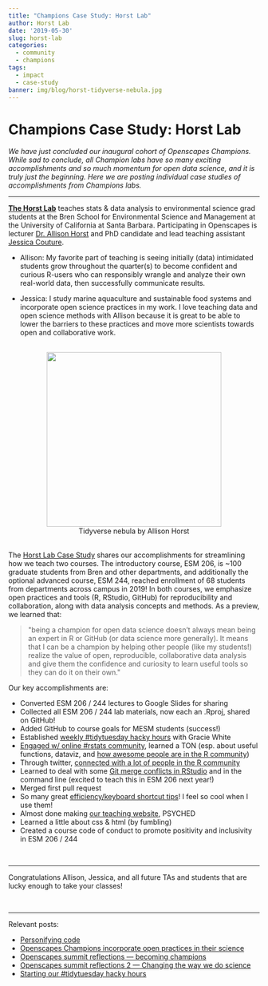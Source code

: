 ```yaml
---
title: "Champions Case Study: Horst Lab"
author: Horst Lab
date: '2019-05-30'
slug: horst-lab
categories:
  - community
  - champions
tags:
  - impact
  - case-study
banner: img/blog/horst-tidyverse-nebula.jpg
---
```


# Champions Case Study: Horst Lab 

*We have just concluded our inaugural cohort of Openscapes Champions. While sad to conclude, all Champion labs have so many exciting accomplishments and so much momentum for open data science, and it is truly just the beginning. Here we are posting individual case studies of accomplishments from Champions labs.*

---

[**The Horst Lab**](https://allisonhorst.github.io/) teaches stats & data analysis to environmental science grad students at the Bren School for Environmental Science and Management at the University of California at Santa Barbara. Participating in Openscapes is lecturer [Dr. Allison Horst](https://www.bren.ucsb.edu/people/Faculty/allison_horst.htm) and PhD candidate and lead teaching assistant [Jessica Couture](https://www.bren.ucsb.edu/research/Jessica_Couture1.htm). 

- Allison: My favorite part of teaching is seeing initially (data) intimidated students grow throughout the quarter(s) to become confident and curious R-users who can responsibly wrangle and analyze their own real-world data, then successfully communicate results. 

- Jessica: I study marine aquaculture and sustainable food systems and incorporate open science practices in my work. I love teaching data and open science methods with Allison because it is great to be able to lower the barriers to these practices and move more scientists towards open and collaborative work.



<br> 

<center>
  <a><img src="/img/blog/horst-tidyverse-nebula.jpg" width="350px"></a>
  <figcaption>Tidyverse nebula by Allison Horst</figcaption>
</center>

<br> 

The [Horst Lab Case Study](https://docs.google.com/document/d/17CxyclpaG74E5U5P41asybkOAeruS1RxRL6kQGXLw7Y/edit) shares our accomplishments for streamlining how we teach two courses. The introductory course, ESM 206, is ~100 graduate students from Bren and other departments, and additionally the optional advanced course, ESM 244, reached enrollment of 68 students from departments across campus in 2019! In both courses, we emphasize open practices and tools (R, RStudio, GitHub) for reproducibility and collaboration, along with data analysis concepts and methods. As a preview, we learned that: 

> "being a champion for open data science doesn’t always mean being an expert in R or GitHub (or data science more generally). It means that I can be a champion by helping other people (like my students!) realize the value of open, reproducible, collaborative data analysis and give them the confidence and curiosity to learn useful tools so they can do it on their own." 

Our key accomplishments are: 

- Converted ESM 206 / 244 lectures to Google Slides for sharing
- Collected all ESM 206 / 244 lab materials, now each an .Rproj, shared on GitHub!
- Added GitHub to course goals for MESM students (success!)
- Established [weekly #tidytuesday hacky hours](https://www.openscapes.org/blog/2019/05/02/tidy-tuesday-coding-club/) with Gracie White 
- [Engaged w/ online #rstats community](https://www.openscapes.org/blog/2019/01/15/personify-code/), learned a TON (esp. about useful functions, dataviz, and [how awesome people are in the R community](https://twitter.com/allison_horst/status/1102447015248637953)) 
- Through twitter, [connected with a lot of people in the R community](https://twitter.com/allison_horst/status/1069288639379603456) 
- Learned to deal with some [Git merge conflicts in RStudio](https://twitter.com/allison_horst/status/1121501193358864385) and in the command line (excited to teach this in ESM 206 next year!)
- Merged first pull request 
- So many great [efficiency/keyboard shortcut tips](https://docs.google.com/spreadsheets/d/e/2PACX-1vQqWV6qFUv6WOztKqj52gUfvVlYc5Emw6Z-YzoM5fr9uOHRDLTDC625pdKVe5PwhlRmZlklNB7Lulq4/pubhtml)! I feel so cool when I use them! 
- Almost done making [our teaching website](www.allisonhorst.github.io), PSYCHED 
- Learned a little about css & html (by fumbling)
- Created a course code of conduct to promote positivity and inclusivity in ESM 206 / 244

<br>

---

Congratulations Allison, Jessica, and all future TAs and students that are lucky enough to take your classes! 

<br>

---

Relevant posts: 

- [Personifying code](https://www.openscapes.org/blog/2019/01/15/personify-code/)
- [Openscapes Champions incorporate open practices in their science](https://www.openscapes.org/blog/2019/03/27/champions-incorporate-open-science/)
- [Openscapes summit reflections — becoming champions](https://www.openscapes.org/blog/2019/04/08/summit-reflections1/)
- [Openscapes summit reflections 2 — Changing the way we do science](https://www.openscapes.org/blog/2019/04/25/summit-reflections2/)
- [Starting our #tidytuesday hacky hours](https://www.openscapes.org/blog/2019/05/02/tidy-tuesday-coding-club/)

<br>

